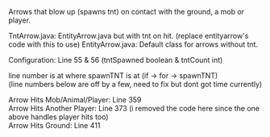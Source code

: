 Arrows that blow up (spawns tnt) on contact with the ground, a mob or player.  

TntArrow.java: EntityArrow.java but with tnt on hit.  (replace entityarrow's code with this to use)
EntityArrow.java: Default class for arrows without tnt.  

Configuration: Line 55 & 56 (tntSpawned boolean & tntCount int)  

line number is at where spawnTNT is at (if -> for -> spawnTNT)  
(line numbers below are off by a few, need to fix but dont got time currently)  
  
Arrow Hits Mob/Animal/Player: Line 359  
Arrow Hits Another Player: Line 373 (i removed the code here since the one above handles player hits too)  
Arrow Hits Ground: Line 411  
